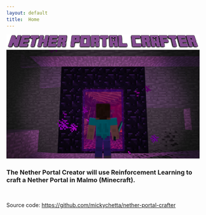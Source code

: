```yaml
---
layout: default
title:  Home
---
```


![logo](./images/logo.png)
<img src="./images/portal.png" alt="portal" width="800">

### The Nether Portal Creator will use Reinforcement Learning to craft a Nether Portal in Malmo (Minecraft). 

<br>

Source code: https://github.com/mickychetta/nether-portal-crafter



